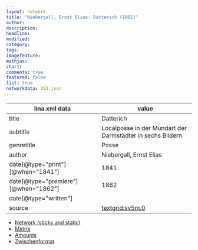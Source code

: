 ```yaml
---
layout: network
title: "Niebergall, Ernst Elias: Datterich (1862)"
author:
description:
headline:
modified:
category:
tags:
imagefeature: 
mathjax: 
chart: 
comments: true
featured: false
list: true
networkdata: 353.json
---
```

lina.xml data  | value
------------- | -------------
title|Datterich
subtitle|Localposse in der Mundart der Darmstädter in sechs Bildern
genretitle|Posse
author|Niebergall, Ernst Elias
date[@type="print"][@when="1841"]|1841
date[@type="premiere"][@when="1862"]|1862
date[@type="written"]|
source|[textgrid:sv5m.0](https://textgridlab.org/1.0/tgcrud-public/rest/textgrid:sv5m.0/data)



* [Network (sticky and static)](/network353)
* [Matrix](/matrix353)
* [Amounts](/amounts353)
* [Zwischenformat](/lina353 )

